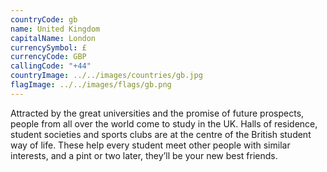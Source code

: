 ```yaml
---
countryCode: gb
name: United Kingdom
capitalName: London
currencySymbol: £
currencyCode: GBP
callingCode: "+44"
countryImage: ../../images/countries/gb.jpg
flagImage: ../../images/flags/gb.png
---
```


Attracted by the great universities and the promise of future prospects, people from all over the world come to study in the UK. Halls of residence, student societies and sports clubs are at the centre of the British student way of life. These help every student meet other people with similar interests, and a pint or two later, they’ll be your new best friends.
